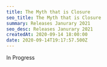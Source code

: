 ```yaml
---
title: The Myth that is Closure
seo_title: The Myth that is Closure
summary: Releases Janurary 2021
seo_desc: Releases Janurary 2021
createdAt: 2020-09-14 18:00:00
date: 2020-09-14T19:17:57.500Z
---
```


In Progress

